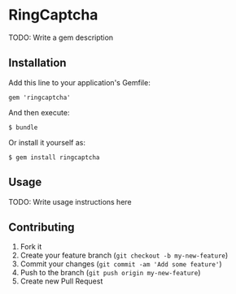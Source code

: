 # RingCaptcha

TODO: Write a gem description

## Installation

Add this line to your application's Gemfile:

    gem 'ringcaptcha'

And then execute:

    $ bundle

Or install it yourself as:

    $ gem install ringcaptcha

## Usage

TODO: Write usage instructions here

## Contributing

1. Fork it
2. Create your feature branch (`git checkout -b my-new-feature`)
3. Commit your changes (`git commit -am 'Add some feature'`)
4. Push to the branch (`git push origin my-new-feature`)
5. Create new Pull Request
